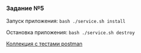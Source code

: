 ### Задание №5

Запуск приложения: `bash ./service.sh install`

Остановка приложения: `bash ./service.sh destroy`

[Коллекция с тестами postman](./OtusHomework5.postman_collection.json)
